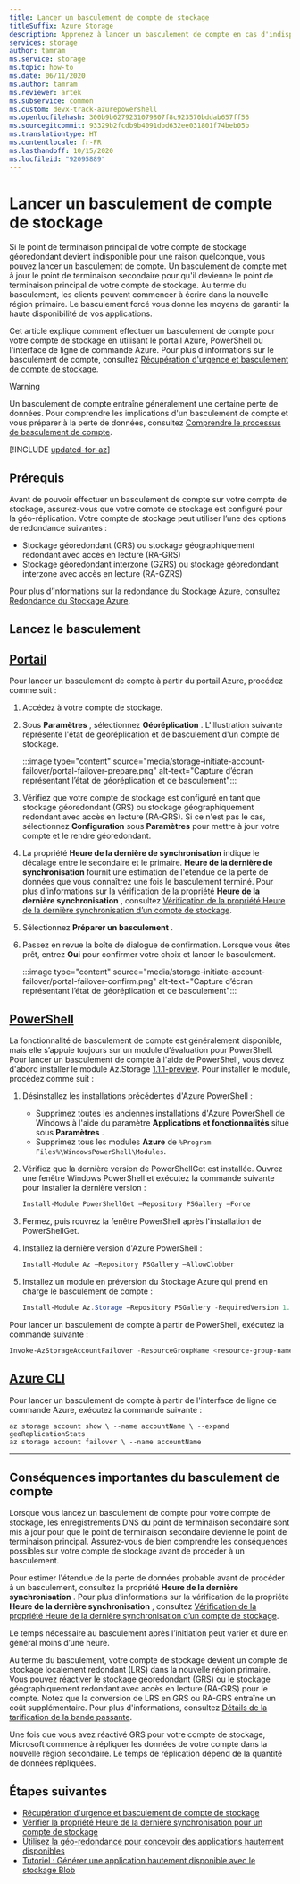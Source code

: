 ```yaml
---
title: Lancer un basculement de compte de stockage
titleSuffix: Azure Storage
description: Apprenez à lancer un basculement de compte en cas d'indisponibilité du point de terminaison principal de votre compte de stockage. Le basculement met à jour la région secondaire pour qu'elle devienne la région primaire de votre compte de stockage.
services: storage
author: tamram
ms.service: storage
ms.topic: how-to
ms.date: 06/11/2020
ms.author: tamram
ms.reviewer: artek
ms.subservice: common
ms.custom: devx-track-azurepowershell
ms.openlocfilehash: 300b9b6279231079807f8c923570bddab657ff56
ms.sourcegitcommit: 93329b2fcdb9b4091dbd632ee031801f74beb05b
ms.translationtype: HT
ms.contentlocale: fr-FR
ms.lasthandoff: 10/15/2020
ms.locfileid: "92095889"
---
```

# <a name="initiate-a-storage-account-failover"></a>Lancer un basculement de compte de stockage

Si le point de terminaison principal de votre compte de stockage géoredondant devient indisponible pour une raison quelconque, vous pouvez lancer un basculement de compte. Un basculement de compte met à jour le point de terminaison secondaire pour qu'il devienne le point de terminaison principal de votre compte de stockage. Au terme du basculement, les clients peuvent commencer à écrire dans la nouvelle région primaire. Le basculement forcé vous donne les moyens de garantir la haute disponibilité de vos applications.

Cet article explique comment effectuer un basculement de compte pour votre compte de stockage en utilisant le portail Azure, PowerShell ou l'interface de ligne de commande Azure. Pour plus d'informations sur le basculement de compte, consultez [Récupération d'urgence et basculement de compte de stockage](storage-disaster-recovery-guidance.md).

> [!WARNING]
> Un basculement de compte entraîne généralement une certaine perte de données. Pour comprendre les implications d'un basculement de compte et vous préparer à la perte de données, consultez [Comprendre le processus de basculement de compte](storage-disaster-recovery-guidance.md#understand-the-account-failover-process).

[!INCLUDE [updated-for-az](../../../includes/updated-for-az.md)]

## <a name="prerequisites"></a>Prérequis

Avant de pouvoir effectuer un basculement de compte sur votre compte de stockage, assurez-vous que votre compte de stockage est configuré pour la géo-réplication. Votre compte de stockage peut utiliser l’une des options de redondance suivantes :

- Stockage géoredondant (GRS) ou stockage géographiquement redondant avec accès en lecture (RA-GRS)
- Stockage géoredondant interzone (GZRS) ou stockage géoredondant interzone avec accès en lecture (RA-GZRS)

Pour plus d’informations sur la redondance du Stockage Azure, consultez [Redondance du Stockage Azure](storage-redundancy.md).

## <a name="initiate-the-failover"></a>Lancez le basculement

## <a name="portal"></a>[Portail](#tab/azure-portal)

Pour lancer un basculement de compte à partir du portail Azure, procédez comme suit :

1. Accédez à votre compte de stockage.
1. Sous **Paramètres** , sélectionnez **Géoréplication** . L'illustration suivante représente l'état de géoréplication et de basculement d'un compte de stockage.

    :::image type="content" source="media/storage-initiate-account-failover/portal-failover-prepare.png" alt-text="Capture d’écran représentant l’état de géoréplication et de basculement":::

1. Vérifiez que votre compte de stockage est configuré en tant que stockage géoredondant (GRS) ou stockage géographiquement redondant avec accès en lecture (RA-GRS). Si ce n'est pas le cas, sélectionnez **Configuration** sous **Paramètres** pour mettre à jour votre compte et le rendre géoredondant.
1. La propriété **Heure de la dernière de synchronisation** indique le décalage entre le secondaire et le primaire. **Heure de la dernière de synchronisation** fournit une estimation de l'étendue de la perte de données que vous connaîtrez une fois le basculement terminé. Pour plus d’informations sur la vérification de la propriété **Heure de la dernière synchronisation** , consultez [Vérification de la propriété Heure de la dernière synchronisation d’un compte de stockage](last-sync-time-get.md).
1. Sélectionnez **Préparer un basculement** .
1. Passez en revue la boîte de dialogue de confirmation. Lorsque vous êtes prêt, entrez **Oui** pour confirmer votre choix et lancer le basculement.

    :::image type="content" source="media/storage-initiate-account-failover/portal-failover-confirm.png" alt-text="Capture d’écran représentant l’état de géoréplication et de basculement":::

## <a name="powershell"></a>[PowerShell](#tab/azure-powershell)

La fonctionnalité de basculement de compte est généralement disponible, mais elle s’appuie toujours sur un module d’évaluation pour PowerShell. Pour lancer un basculement de compte à l'aide de PowerShell, vous devez d'abord installer le module Az.Storage [1.1.1-preview](https://www.powershellgallery.com/packages/Az.Storage/1.1.1-preview). Pour installer le module, procédez comme suit :

1. Désinstallez les installations précédentes d'Azure PowerShell :

    - Supprimez toutes les anciennes installations d'Azure PowerShell de Windows à l'aide du paramètre **Applications et fonctionnalités** situé sous **Paramètres** .
    - Supprimez tous les modules **Azure** de `%Program Files%\WindowsPowerShell\Modules`.

1. Vérifiez que la dernière version de PowerShellGet est installée. Ouvrez une fenêtre Windows PowerShell et exécutez la commande suivante pour installer la dernière version :

    ```powershell
    Install-Module PowerShellGet –Repository PSGallery –Force
    ```

1. Fermez, puis rouvrez la fenêtre PowerShell après l'installation de PowerShellGet.

1. Installez la dernière version d'Azure PowerShell :

    ```powershell
    Install-Module Az –Repository PSGallery –AllowClobber
    ```

1. Installez un module en préversion du Stockage Azure qui prend en charge le basculement de compte :

    ```powershell
    Install-Module Az.Storage –Repository PSGallery -RequiredVersion 1.1.1-preview –AllowPrerelease –AllowClobber –Force
    ```

Pour lancer un basculement de compte à partir de PowerShell, exécutez la commande suivante :

```powershell
Invoke-AzStorageAccountFailover -ResourceGroupName <resource-group-name> -Name <account-name>
```

## <a name="azure-cli"></a>[Azure CLI](#tab/azure-cli)

Pour lancer un basculement de compte à partir de l'interface de ligne de commande Azure, exécutez la commande suivante :

```azurecli-interactive
az storage account show \ --name accountName \ --expand geoReplicationStats
az storage account failover \ --name accountName
```

---

## <a name="important-implications-of-account-failover"></a>Conséquences importantes du basculement de compte

Lorsque vous lancez un basculement de compte pour votre compte de stockage, les enregistrements DNS du point de terminaison secondaire sont mis à jour pour que le point de terminaison secondaire devienne le point de terminaison principal. Assurez-vous de bien comprendre les conséquences possibles sur votre compte de stockage avant de procéder à un basculement.

Pour estimer l'étendue de la perte de données probable avant de procéder à un basculement, consultez la propriété **Heure de la dernière synchronisation** . Pour plus d’informations sur la vérification de la propriété **Heure de la dernière synchronisation** , consultez [Vérification de la propriété Heure de la dernière synchronisation d’un compte de stockage](last-sync-time-get.md).

Le temps nécessaire au basculement après l’initiation peut varier et dure en général moins d’une heure.

Au terme du basculement, votre compte de stockage devient un compte de stockage localement redondant (LRS) dans la nouvelle région primaire. Vous pouvez réactiver le stockage géoredondant (GRS) ou le stockage géographiquement redondant avec accès en lecture (RA-GRS) pour le compte. Notez que la conversion de LRS en GRS ou RA-GRS entraîne un coût supplémentaire. Pour plus d'informations, consultez [Détails de la tarification de la bande passante](https://azure.microsoft.com/pricing/details/bandwidth/).

Une fois que vous avez réactivé GRS pour votre compte de stockage, Microsoft commence à répliquer les données de votre compte dans la nouvelle région secondaire. Le temps de réplication dépend de la quantité de données répliquées.  

## <a name="next-steps"></a>Étapes suivantes

- [Récupération d'urgence et basculement de compte de stockage](storage-disaster-recovery-guidance.md)
- [Vérifier la propriété Heure de la dernière synchronisation pour un compte de stockage](last-sync-time-get.md)
- [Utilisez la géo-redondance pour concevoir des applications hautement disponibles](geo-redundant-design.md)
- [Tutoriel : Générer une application hautement disponible avec le stockage Blob](../blobs/storage-create-geo-redundant-storage.md)
